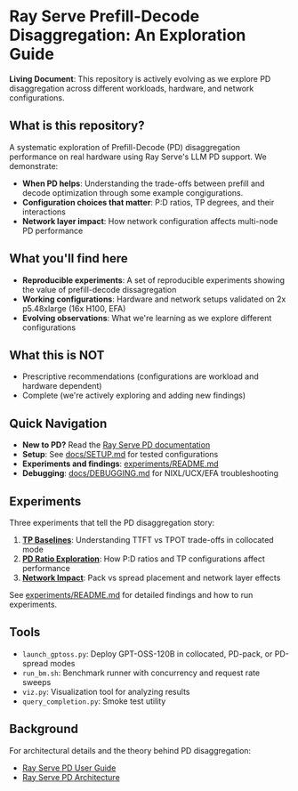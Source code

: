 # Ray Serve Prefill-Decode Disaggregation: An Exploration Guide

**Living Document**: This repository is actively evolving as we explore PD disaggregation across different workloads, hardware, and network configurations. 

## What is this repository?

A systematic exploration of Prefill-Decode (PD) disaggregation performance on real hardware using Ray Serve's LLM PD support. We demonstrate:

- **When PD helps**: Understanding the trade-offs between prefill and decode optimization through some example congigurations.
- **Configuration choices that matter**: P:D ratios, TP degrees, and their interactions
- **Network layer impact**: How network configuration affects multi-node PD performance

## What you'll find here

- **Reproducible experiments**: A set of reproducible experiments showing the value of prefill-decode dissagregation 
- **Working configurations**: Hardware and network setups validated on 2x p5.48xlarge (16x H100, EFA)
- **Evolving observations**: What we're learning as we explore different configurations

## What this is NOT

- Prescriptive recommendations (configurations are workload and hardware dependent)
- Complete (we're actively exploring and adding new findings)

## Quick Navigation

- **New to PD?** Read the [Ray Serve PD documentation](https://docs.ray.io/en/master/serve/llm/user-guides/prefill-decode.html)
- **Setup**: See [docs/SETUP.md](docs/SETUP.md) for tested configurations
- **Experiments and findings**: [experiments/README.md](experiments/README.md)
- **Debugging**: [docs/DEBUGGING.md](docs/DEBUGGING.md) for NIXL/UCX/EFA troubleshooting

## Experiments

Three experiments that tell the PD disaggregation story:

1. **[TP Baselines](experiments/tp-baselines.sh)**: Understanding TTFT vs TPOT trade-offs in collocated mode
2. **[PD Ratio Exploration](experiments/pd-ratio-sweep.sh)**: How P:D ratios and TP configurations affect performance
3. **[Network Impact](experiments/pack-vs-spread.sh)**: Pack vs spread placement and network layer effects

See [experiments/README.md](experiments/README.md) for detailed findings and how to run experiments.

## Tools

- `launch_gptoss.py`: Deploy GPT-OSS-120B in collocated, PD-pack, or PD-spread modes
- `run_bm.sh`: Benchmark runner with concurrency and request rate sweeps
- `viz.py`: Visualization tool for analyzing results
- `query_completion.py`: Smoke test utility

## Background

For architectural details and the theory behind PD disaggregation:
- [Ray Serve PD User Guide](https://docs.ray.io/en/master/serve/llm/user-guides/prefill-decode.html)
- [Ray Serve PD Architecture](https://docs.ray.io/en/master/serve/llm/architecture/serving-patterns/prefill-decode.html)

